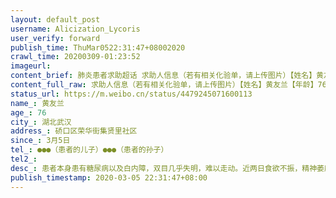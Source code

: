```yaml
---
layout: default_post
username: Alicization_Lycoris
user_verify: forward
publish_time: ThuMar0522:31:47+08002020
crawl_time: 20200309-01:23:52
imageurl: 
content_brief: 肺炎患者求助超话 求助人信息（若有相关化验单，请上传图片）【姓名】黄友兰【年龄】76【所在城市】湖北武汉【所在小区、社区】硚口区荣华街集贤里社区【患病时间】3月5日【联系方式】●●●（患者的儿子）●●●（患者的孙子）【病情描述】患者本身患有糖尿病以及白内障，双目 ...全文
content_full_raw: 求助人信息（若有相关化验单，请上传图片）【姓名】黄友兰【年龄】76【所在城市】湖北武汉【所在小区、社区】硚口区荣华街集贤里社区【患病时间】3月5日【联系方式】●●●（患者的儿子）●●●（患者的孙子）【病情描述】患者本身患有糖尿病以及白内障，双目几乎失明，难以走动。近两日食欲不振，精神萎靡，3月5日晚量体温烧至39℃，和社区联系后，社区拒绝送诊发热患者，要求我们自行拨打110或者120。我们联系120后，救护车将患者以及同行的患者儿子送至武汉市第一医院后，医院以无CT设备，无法进行检查为由拒诊，现在患者和儿子被丢在一医院没有人管。我们再次拨打120，120说附近没有车，没办法送患者去其他医院，让我们去联系社区，要求社区和医院对接，让对接的医院负责患者。打了社区的电话，社区说联系不到医院，反问我们怎么办。从七点到十点半，市长热线打了三四次，得不到任何回复和帮助，现在老人只能准备从一医院走回武胜路。自家的车停了两个月目前电瓶没电不能动，也没办法充电。76岁的老人发烧39℃现在无法就医，被各个单位踢皮球，实在无路可走了，只能求助微博的各位🙏武汉
status_url: https://m.weibo.cn/status/4479245071600113
name_: 黄友兰
age_: 76
city_: 湖北武汉
address_: 硚口区荣华街集贤里社区
since_: 3月5日
tel_: ●●●（患者的儿子）●●●（患者的孙子）
tel2_: 
desc_: 患者本身患有糖尿病以及白内障，双目几乎失明，难以走动。近两日食欲不振，精神萎靡，3月5日晚量体温烧至39℃，和社区联系后，社区拒绝送诊发热患者，要求我们自行拨打110或者120。我们联系120后，救护车将患者以及同行的患者儿子送至武汉市第一医院后，医院以无CT设备，无法进行检查为由拒诊，现在患者和儿子被丢在一医院没有人管。我们再次拨打120，120说附近没有车，没办法送患者去其他医院，让我们去联系社区，要求社区和医院对接，让对接的医院负责患者。打了社区的电话，社区说联系不到医院，反问我们怎么办。从七点到十点半，市长热线打了三四次，得不到任何回复和帮助，现在老人只能准备从一医院走回武胜路。自家的车停了两个月目前电瓶没电不能动，也没办法充电。76岁的老人发烧39℃现在无法就医，被各个单位踢皮球，实在无路可走了，只能求助微博的各位🙏武汉
publish_timestamp: 2020-03-05 22:31:47+08:00
---
```

